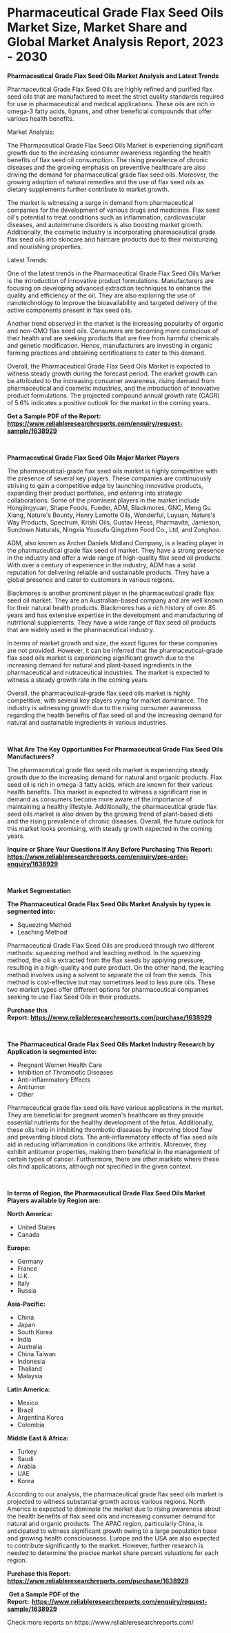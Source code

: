 <p><h1>Pharmaceutical Grade Flax Seed Oils Market Size, Market Share and Global Market Analysis Report, 2023 - 2030</h1></p><p><strong>Pharmaceutical Grade Flax Seed Oils Market Analysis and Latest Trends</strong></p>
<p><p>Pharmaceutical Grade Flax Seed Oils are highly refined and purified flax seed oils that are manufactured to meet the strict quality standards required for use in pharmaceutical and medical applications. These oils are rich in omega-3 fatty acids, lignans, and other beneficial compounds that offer various health benefits.</p><p>Market Analysis:</p><p>The Pharmaceutical Grade Flax Seed Oils Market is experiencing significant growth due to the increasing consumer awareness regarding the health benefits of flax seed oil consumption. The rising prevalence of chronic diseases and the growing emphasis on preventive healthcare are also driving the demand for pharmaceutical grade flax seed oils. Moreover, the growing adoption of natural remedies and the use of flax seed oils as dietary supplements further contribute to market growth.</p><p>The market is witnessing a surge in demand from pharmaceutical companies for the development of various drugs and medicines. Flax seed oil's potential to treat conditions such as inflammation, cardiovascular diseases, and autoimmune disorders is also boosting market growth. Additionally, the cosmetic industry is incorporating pharmaceutical grade flax seed oils into skincare and haircare products due to their moisturizing and nourishing properties.</p><p>Latest Trends:</p><p>One of the latest trends in the Pharmaceutical Grade Flax Seed Oils Market is the introduction of innovative product formulations. Manufacturers are focusing on developing advanced extraction techniques to enhance the quality and efficiency of the oil. They are also exploring the use of nanotechnology to improve the bioavailability and targeted delivery of the active components present in flax seed oils.</p><p>Another trend observed in the market is the increasing popularity of organic and non-GMO flax seed oils. Consumers are becoming more conscious of their health and are seeking products that are free from harmful chemicals and genetic modification. Hence, manufacturers are investing in organic farming practices and obtaining certifications to cater to this demand.</p><p>Overall, the Pharmaceutical Grade Flax Seed Oils Market is expected to witness steady growth during the forecast period. The market growth can be attributed to the increasing consumer awareness, rising demand from pharmaceutical and cosmetic industries, and the introduction of innovative product formulations. The projected compound annual growth rate (CAGR) of 5.6% indicates a positive outlook for the market in the coming years.</p></p>
<p><strong>Get a Sample PDF of the Report:&nbsp; <a href="https://www.reliableresearchreports.com/enquiry/request-sample/1638929">https://www.reliableresearchreports.com/enquiry/request-sample/1638929</a></strong></p>
<p>&nbsp;</p>
<p><strong>Pharmaceutical Grade Flax Seed Oils Major Market Players</strong></p>
<p><p>The pharmaceutical-grade flax seed oils market is highly competitive with the presence of several key players. These companies are continuously striving to gain a competitive edge by launching innovative products, expanding their product portfolios, and entering into strategic collaborations. Some of the prominent players in the market include Hongjingyuan, Shape Foods, Fueder, ADM, Blackmores, GNC, Meng Gu Xiang, Nature's Bounty, Henry Lamotte Oils, Wonderful, Luyuan, Nature's Way Products, Spectrum, Krishi Oils, Gustav Heess, Pharmavite, Jamieson, Sundown Naturals, Ningxia Yousufu Qingzhen Food Co., Ltd, and Zonghoo.</p><p>ADM, also known as Archer Daniels Midland Company, is a leading player in the pharmaceutical grade flax seed oil market. They have a strong presence in the industry and offer a wide range of high-quality flax seed oil products. With over a century of experience in the industry, ADM has a solid reputation for delivering reliable and sustainable products. They have a global presence and cater to customers in various regions.</p><p>Blackmores is another prominent player in the pharmaceutical grade flax seed oil market. They are an Australian-based company and are well known for their natural health products. Blackmores has a rich history of over 85 years and has extensive expertise in the development and manufacturing of nutritional supplements. They have a wide range of flax seed oil products that are widely used in the pharmaceutical industry.</p><p>In terms of market growth and size, the exact figures for these companies are not provided. However, it can be inferred that the pharmaceutical-grade flax seed oils market is experiencing significant growth due to the increasing demand for natural and plant-based ingredients in the pharmaceutical and nutraceutical industries. The market is expected to witness a steady growth rate in the coming years.</p><p>Overall, the pharmaceutical-grade flax seed oils market is highly competitive, with several key players vying for market dominance. The industry is witnessing growth due to the rising consumer awareness regarding the health benefits of flax seed oil and the increasing demand for natural and sustainable ingredients in various industries.</p></p>
<p>&nbsp;</p>
<p><strong>What Are The Key Opportunities For Pharmaceutical Grade Flax Seed Oils Manufacturers?</strong></p>
<p><p>The pharmaceutical grade flax seed oils market is experiencing steady growth due to the increasing demand for natural and organic products. Flax seed oil is rich in omega-3 fatty acids, which are known for their various health benefits. This market is expected to witness a significant rise in demand as consumers become more aware of the importance of maintaining a healthy lifestyle. Additionally, the pharmaceutical grade flax seed oils market is also driven by the growing trend of plant-based diets and the rising prevalence of chronic diseases. Overall, the future outlook for this market looks promising, with steady growth expected in the coming years.</p></p>
<p><strong>Inquire or Share Your Questions If Any Before Purchasing This Report: <a href="https://www.reliableresearchreports.com/enquiry/pre-order-enquiry/1638929">https://www.reliableresearchreports.com/enquiry/pre-order-enquiry/1638929</a></strong></p>
<p>&nbsp;</p>
<p><strong>Market Segmentation</strong></p>
<p><strong>The Pharmaceutical Grade Flax Seed Oils Market Analysis by types is segmented into:</strong></p>
<p><ul><li>Squeezing Method</li><li>Leaching Method</li></ul></p>
<p><p>Pharmaceutical Grade Flax Seed Oils are produced through two different methods: squeezing method and leaching method. In the squeezing method, the oil is extracted from the flax seeds by applying pressure, resulting in a high-quality and pure product. On the other hand, the leaching method involves using a solvent to separate the oil from the seeds. This method is cost-effective but may sometimes lead to less pure oils. These two market types offer different options for pharmaceutical companies seeking to use Flax Seed Oils in their products.</p></p>
<p><strong>Purchase this Report:&nbsp;<a href="https://www.reliableresearchreports.com/purchase/1638929">https://www.reliableresearchreports.com/purchase/1638929</a></strong></p>
<p>&nbsp;</p>
<p><strong>The Pharmaceutical Grade Flax Seed Oils Market Industry Research by Application is segmented into:</strong></p>
<p><ul><li>Pregnant Women Health Care</li><li>Inhibition of Thrombotic Diseases</li><li>Anti-inflammatory Effects</li><li>Antitumor</li><li>Other</li></ul></p>
<p><p>Pharmaceutical grade flax seed oils have various applications in the market. They are beneficial for pregnant women's healthcare as they provide essential nutrients for the healthy development of the fetus. Additionally, these oils help in inhibiting thrombotic diseases by improving blood flow and preventing blood clots. The anti-inflammatory effects of flax seed oils aid in reducing inflammation in conditions like arthritis. Moreover, they exhibit antitumor properties, making them beneficial in the management of certain types of cancer. Furthermore, there are other markets where these oils find applications, although not specified in the given context.</p></p>
<p>&nbsp;</p>
<p><strong>In terms of Region, the Pharmaceutical Grade Flax Seed Oils Market Players available by Region are:</strong></p>
<p>
    <p> <strong> North America: </strong>
        <ul>
            <li>United States</li>
            <li>Canada</li>
        </ul>
        </p> 
    <p> <strong> Europe: </strong>
        <ul>
            <li>Germany</li>
            <li>France</li>
            <li>U.K.</li>
            <li>Italy</li>
            <li>Russia</li>
        </ul>
        </p> 
    <p> <strong> Asia-Pacific: </strong>
        <ul>
            <li>China</li>
            <li>Japan</li>
            <li>South Korea</li>
            <li>India</li>
            <li>Australia</li>
            <li>China Taiwan</li>
            <li>Indonesia</li>
            <li>Thailand</li>
            <li>Malaysia</li>
        </ul>
        </p> 
    <p> <strong> Latin America: </strong>
        <ul>
            <li>Mexico</li>
            <li>Brazil</li>
            <li>Argentina Korea</li>
            <li>Colombia</li>
        </ul>
        </p> 
    <p> <strong> Middle East & Africa: </strong>
        <ul>
            <li>Turkey</li>
            <li>Saudi</li>
            <li>Arabia</li>
            <li>UAE</li>
            <li>Korea</li>
        </ul>
    </p>
    </p>
<p><p>According to our analysis, the pharmaceutical grade flax seed oils market is projected to witness substantial growth across various regions. North America is expected to dominate the market due to rising awareness about the health benefits of flax seed oils and increasing consumer demand for natural and organic products. The APAC region, particularly China, is anticipated to witness significant growth owing to a large population base and growing health consciousness. Europe and the USA are also expected to contribute significantly to the market. However, further research is needed to determine the precise market share percent valuations for each region.</p></p>
<p><strong>Purchase this Report: <a href="https://www.reliableresearchreports.com/purchase/1638929">https://www.reliableresearchreports.com/purchase/1638929</a></strong></p>
<p>&nbsp;<strong>Get a Sample PDF of the Report:&nbsp;&nbsp;<a href="https://www.reliableresearchreports.com/enquiry/request-sample/1638929">https://www.reliableresearchreports.com/enquiry/request-sample/1638929</a></strong></p>
<p><strong></strong></p>
<p>Check more reports on https://www.reliableresearchreports.com/</p>